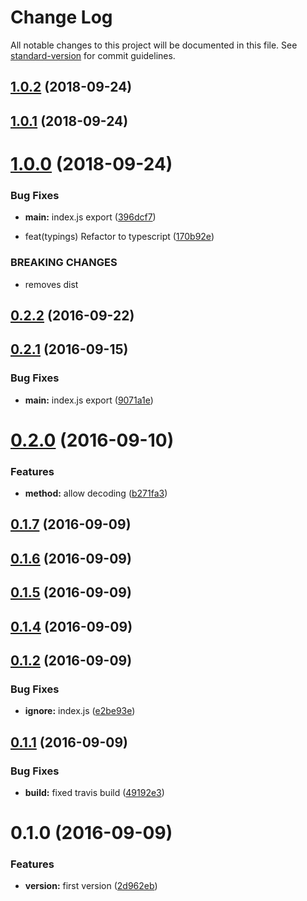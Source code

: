 # Change Log

All notable changes to this project will be documented in this file. See [standard-version](https://github.com/conventional-changelog/standard-version) for commit guidelines.

<a name="1.0.2"></a>
## [1.0.2](https://bitbucket.com/pixelass/abcq/compare/v1.0.1...v1.0.2) (2018-09-24)



<a name="1.0.1"></a>
## [1.0.1](https://bitbucket.com/pixelass/abcq/compare/v1.0.0...v1.0.1) (2018-09-24)



<a name="1.0.0"></a>
# [1.0.0](https://github.com/pixelass/abcq/compare/v0.2.0...v1.0.0) (2018-09-24)


### Bug Fixes

* **main:** index.js export ([396dcf7](https://github.com/pixelass/abcq/commit/396dcf7))


* feat(typings) Refactor to typescript ([170b92e](https://github.com/pixelass/abcq/commit/170b92e))


### BREAKING CHANGES

* removes dist



<a name="0.2.2"></a>
## [0.2.2](https://github.com/pixelass/abcq/compare/v0.2.1...v0.2.2) (2016-09-22)



<a name="0.2.1"></a>
## [0.2.1](https://github.com/pixelass/abcq/compare/v0.2.0...v0.2.1) (2016-09-15)


### Bug Fixes

* **main:** index.js export ([9071a1e](https://github.com/pixelass/abcq/commit/9071a1e))



<a name="0.2.0"></a>
# [0.2.0](https://github.com/pixelass/abcq/compare/v0.1.7...v0.2.0) (2016-09-10)


### Features

* **method:** allow decoding ([b271fa3](https://github.com/pixelass/abcq/commit/b271fa3))



<a name="0.1.7"></a>
## [0.1.7](https://github.com/pixelass/abcq/compare/v0.1.6...v0.1.7) (2016-09-09)



<a name="0.1.6"></a>
## [0.1.6](https://github.com/pixelass/abcq/compare/v0.1.5...v0.1.6) (2016-09-09)



<a name="0.1.5"></a>
## [0.1.5](https://github.com/pixelass/abcq/compare/v0.1.4...v0.1.5) (2016-09-09)



<a name="0.1.4"></a>
## [0.1.4](https://github.com/pixelass/abcq/compare/v0.1.2...v0.1.4) (2016-09-09)



<a name="0.1.2"></a>
## [0.1.2](https://github.com/pixelass/abcq/compare/v0.1.1...v0.1.2) (2016-09-09)


### Bug Fixes

* **ignore:** index.js ([e2be93e](https://github.com/pixelass/abcq/commit/e2be93e))



<a name="0.1.1"></a>
## [0.1.1](https://github.com/pixelass/abcq/compare/v0.1.0...v0.1.1) (2016-09-09)


### Bug Fixes

* **build:** fixed travis build ([49192e3](https://github.com/pixelass/abcq/commit/49192e3))



<a name="0.1.0"></a>
# 0.1.0 (2016-09-09)


### Features

* **version:** first version ([2d962eb](https://github.com/pixelass/abcq/commit/2d962eb))
